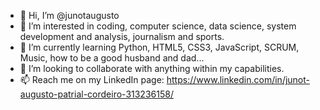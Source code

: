 - 👋 Hi, I’m @junotaugusto
- 👀 I’m interested in coding, computer science, data science, system development and analysis, journalism and sports.
- 🌱 I’m currently learning Python, HTML5, CSS3, JavaScript, SCRUM, Music, how to be a good husband and dad...
- 💞️ I’m looking to collaborate with anything within my capabilities.
- 📫 Reach me on my LinkedIn page: https://www.linkedin.com/in/junot-augusto-patrial-cordeiro-313236158/

<!---
junotaugusto/junotaugusto is a ✨ special ✨ repository because its `README.md` (this file) appears on your GitHub profile.
You can click the Preview link to take a look at your changes.
--->
